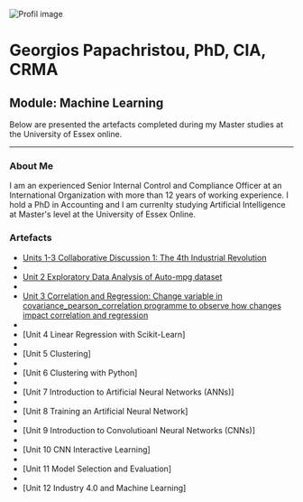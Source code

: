 

![Profil image](https://github.com/user-attachments/assets/9a96146c-3341-4200-9e11-3eee837d02ab)


# Georgios Papachristou, PhD, CIA, CRMA       

## Module: Machine Learning
   
   Below are presented the artefacts completed during my Master studies at the University of Essex online.

---

### About Me

I am an experienced Senior Internal Control and Compliance Officer at an International Organization with more than 12 years of working experience. I hold a PhD in Accounting and I am currenlty studying Artificial Intelligence at Master's level at the University of Essex Online.


### Artefacts

*   [Units 1-3 Collaborative Discussion 1: The 4th Industrial Revolution](https://github.com/GeorgiosPapachristou/Master-s-AI/blob/master/pdf/Discussion%20Forum%201_Units%201-3.pdf)
*   
*   [Unit 2 Exploratory Data Analysis of Auto-mpg dataset](https://github.com/GeorgiosPapachristou/Master-s-AI/blob/master/pdf/EDA%20Unit%202.pdf)
*   
*   [Unit 3 Correlation and Regression: Change variable in covariance_pearson_correlation programme to observe how changes impact correlation and regression](https://github.com/GeorgiosPapachristou/Master-s-AI/blob/master/pdf/Covariance_Pearson_correlation.pdf)
*   
*   [Unit 4 Linear Regression with Scikit-Learn]
*   
*   [Unit 5 Clustering]
*   
*   [Unit 6 Clustering with Python]
*   
*   [Unit 7 Introduction to Artificial Neural Networks (ANNs)]
*   
*   [Unit 8 Training an Artificial Neural Network]
*   
*   [Unit 9 Introduction to Convolutioanl Neural Networks (CNNs)]
*   
*   [Unit 10 CNN Interactive Learning]
*   
*   [Unit 11 Model Selection and Evaluation]
*   
*   [Unit 12 Industry 4.0 and Machine Learning]

